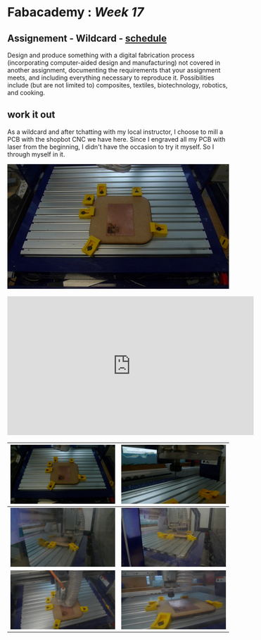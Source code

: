 # Fabacademy : *Week 17*

## Assignement - Wildcard - [schedule](http://academy.cba.mit.edu/classes/wildcard/index.html)

Design and produce something with a digital fabrication process
   (incorporating computer-aided design and manufacturing) not covered
   in another assignment, documenting the requirements that your
   assignment meets, and including everything necessary to reproduce
   it. Possibilities include (but are not limited to) composites, textiles,
   biotechnology, robotics, and cooking.

## work it out

As a wildcard and after tchatting with my local instructor, I choose to mill a PCB with the shopbot CNC we have here. Since I engraved all my PCB with laser from the beginning, I didn't have the occasion to try it myself. So I through myself in it.

![](../assets\img\week17\P1070196.JPG)

<iframe width="560" height="315" src="https://www.youtube.com/embed/zPcS7lU8kNU" frameborder="0" allow="autoplay; encrypted-media" allowfullscreen></iframe>

|![](assets\img\week17\P1070197.jpg)|![](assets\img\week17\P1070198.jpg)|
|---|---|
| ![](assets\img\week17\P1070199.jpg) | ![](assets\img\week17\P1070201.JPG) |
|![](assets\img\week17\P1070202.JPG)|![](assets\img\week17\P1070203.JPG)|
